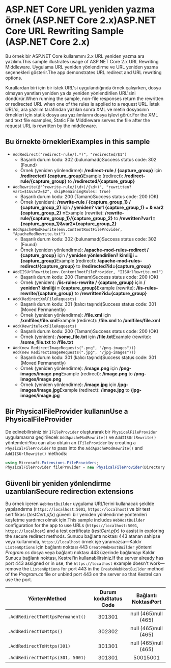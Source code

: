 # <a name="aspnet-core-url-rewriting-sample-aspnet-core-2x"></a><span data-ttu-id="3ba17-101">ASP.NET Core URL yeniden yazma örnek (ASP.NET Core 2.x)</span><span class="sxs-lookup"><span data-stu-id="3ba17-101">ASP.NET Core URL Rewriting Sample (ASP.NET Core 2.x)</span></span>

<span data-ttu-id="3ba17-102">Bu örnek bir ASP.NET Core kullanımını 2.x URL yeniden yazma ara yazılımı.</span><span class="sxs-lookup"><span data-stu-id="3ba17-102">This sample illustrates usage of ASP.NET Core 2.x URL Rewriting Middleware.</span></span> <span data-ttu-id="3ba17-103">Uygulama URL yeniden yönlendirme ve URL yeniden yazma seçenekleri gösterir.</span><span class="sxs-lookup"><span data-stu-id="3ba17-103">The app demonstrates URL redirect and URL rewriting options.</span></span>

<span data-ttu-id="3ba17-104">Kurallardan biri için bir istek URL'si uygulandığında örnek çalışırken, dosya olmayan yanıtları yeniden ya da yeniden yönlendirilen URL'sini döndürür.</span><span class="sxs-lookup"><span data-stu-id="3ba17-104">When running the sample, non-file responses return the rewritten or redirected URL when one of the rules is applied to a request URL.</span></span> <span data-ttu-id="3ba17-105">İstek URL'si, ara yazılım tarafından yazılan sonra XML ve metin dosyasının örnekleri için statik dosya ara yazılımlarını dosya işlevi görür.</span><span class="sxs-lookup"><span data-stu-id="3ba17-105">For the XML and text file examples, Static File Middleware serves the file after the request URL is rewritten by the middleware.</span></span>

## <a name="examples-in-this-sample"></a><span data-ttu-id="3ba17-106">Bu örnekte örnekleri</span><span class="sxs-lookup"><span data-stu-id="3ba17-106">Examples in this sample</span></span>

* `AddRedirect("redirect-rule/(.*)", "redirected/$1")`
  - <span data-ttu-id="3ba17-107">Başarılı durum kodu: 302 (bulunamadı)</span><span class="sxs-lookup"><span data-stu-id="3ba17-107">Success status code: 302 (Found)</span></span>
  - <span data-ttu-id="3ba17-108">Örnek (yeniden yönlendirme): **/redirect-rule / {capture_group}** için **/redirected/ {capture_group}**</span><span class="sxs-lookup"><span data-stu-id="3ba17-108">Example (redirect): **/redirect-rule/{capture_group}** to **/redirected/{capture_group}**</span></span>
* `AddRewrite(@"^rewrite-rule/(\d+)/(\d+)", "rewritten?var1=$1&var2=$2", skipRemainingRules: true)`
  - <span data-ttu-id="3ba17-109">Başarılı durum kodu: 200 (Tamam)</span><span class="sxs-lookup"><span data-stu-id="3ba17-109">Success status code: 200 (OK)</span></span>
  - <span data-ttu-id="3ba17-110">Örnek (yeniden): **/rewrite-rule / {capture_group_1} / {capture_group_2}** için **/ yeniden? var1 {capture_group_1} = & var2 {capture_group_2} =**</span><span class="sxs-lookup"><span data-stu-id="3ba17-110">Example (rewrite): **/rewrite-rule/{capture_group_1}/{capture_group_2}** to **/rewritten?var1={capture_group_1}&var2={capture_group_2}**</span></span>
* `AddApacheModRewrite(env.ContentRootFileProvider, "ApacheModRewrite.txt")`
  - <span data-ttu-id="3ba17-111">Başarılı durum kodu: 302 (bulunamadı)</span><span class="sxs-lookup"><span data-stu-id="3ba17-111">Success status code: 302 (Found)</span></span>
  - <span data-ttu-id="3ba17-112">Örnek (yeniden yönlendirme): **/apache-mod-rules-redirect / {capture_group}** için **/ yeniden yönlendirilen? kimliği = {capture_group}**</span><span class="sxs-lookup"><span data-stu-id="3ba17-112">Example (redirect): **/apache-mod-rules-redirect/{capture_group}** to **/redirected?id={capture_group}**</span></span>
* `AddIISUrlRewrite(env.ContentRootFileProvider, "IISUrlRewrite.xml")`
  - <span data-ttu-id="3ba17-113">Başarılı durum kodu: 200 (Tamam)</span><span class="sxs-lookup"><span data-stu-id="3ba17-113">Success status code: 200 (OK)</span></span>
  - <span data-ttu-id="3ba17-114">Örnek (yeniden): **/iis-rules-rewrite / {capture_group}** için **/ yeniden? kimliği = {capture_group}**</span><span class="sxs-lookup"><span data-stu-id="3ba17-114">Example (rewrite): **/iis-rules-rewrite/{capture_group}** to **/rewritten?id={capture_group}**</span></span>
* `Add(RedirectXmlFileRequests)`
  - <span data-ttu-id="3ba17-115">Başarılı durum kodu: 301 (kalıcı taşındı)</span><span class="sxs-lookup"><span data-stu-id="3ba17-115">Success status code: 301 (Moved Permanently)</span></span>
  - <span data-ttu-id="3ba17-116">Örnek (yeniden yönlendirme): **/file.xml** için **/xmlfiles/file.xml**</span><span class="sxs-lookup"><span data-stu-id="3ba17-116">Example (redirect): **/file.xml** to **/xmlfiles/file.xml**</span></span>
* `Add(RewriteTextFileRequests)`
  - <span data-ttu-id="3ba17-117">Başarılı durum kodu: 200 (Tamam)</span><span class="sxs-lookup"><span data-stu-id="3ba17-117">Success status code: 200 (OK)</span></span>
  - <span data-ttu-id="3ba17-118">Örnek (yeniden): **/some_file.txt** için **/file.txt**</span><span class="sxs-lookup"><span data-stu-id="3ba17-118">Example (rewrite): **/some_file.txt** to **/file.txt**</span></span>
* `Add(new RedirectImageRequests(".png", "/png-images")))`<br>`Add(new RedirectImageRequests(".jpg", "/jpg-images")))`
  - <span data-ttu-id="3ba17-119">Başarılı durum kodu: 301 (kalıcı taşındı)</span><span class="sxs-lookup"><span data-stu-id="3ba17-119">Success status code: 301 (Moved Permanently)</span></span>
  - <span data-ttu-id="3ba17-120">Örnek (yeniden yönlendirme): **/image.png** için **/png-images/image.png**</span><span class="sxs-lookup"><span data-stu-id="3ba17-120">Example (redirect): **/image.png** to **/png-images/image.png**</span></span>
  - <span data-ttu-id="3ba17-121">Örnek (yeniden yönlendirme): **/image.jpg** için **/jpg-images/image.jpg**</span><span class="sxs-lookup"><span data-stu-id="3ba17-121">Example (redirect): **/image.jpg** to **/jpg-images/image.jpg**</span></span>

## <a name="use-a-physicalfileprovider"></a><span data-ttu-id="3ba17-122">Bir PhysicalFileProvider kullanın</span><span class="sxs-lookup"><span data-stu-id="3ba17-122">Use a PhysicalFileProvider</span></span>

<span data-ttu-id="3ba17-123">De edinebilirsiniz bir `IFileProvider` oluşturarak bir `PhysicalFileProvider` uygulamasına geçirilecek `AddApacheModRewrite()` ve `AddIISUrlRewrite()` yöntemleri:</span><span class="sxs-lookup"><span data-stu-id="3ba17-123">You can also obtain an `IFileProvider` by creating a `PhysicalFileProvider` to pass into the `AddApacheModRewrite()` and `AddIISUrlRewrite()` methods:</span></span>

```csharp
using Microsoft.Extensions.FileProviders;
PhysicalFileProvider fileProvider = new PhysicalFileProvider(Directory.GetCurrentDirectory());
```

## <a name="secure-redirection-extensions"></a><span data-ttu-id="3ba17-124">Güvenli bir yeniden yönlendirme uzantıları</span><span class="sxs-lookup"><span data-stu-id="3ba17-124">Secure redirection extensions</span></span>

<span data-ttu-id="3ba17-125">Bu örnek içeren `WebHostBuilder` uygulama URL'lerini kullanacak şekilde yapılandırma (`https://localhost:5001`, `https://localhost`) ve bir test sertifikası (*testCert.pfx*) güvenli bir yeniden yönlendirme yöntemleri keşfetme yardımcı olmak için.</span><span class="sxs-lookup"><span data-stu-id="3ba17-125">This sample includes `WebHostBuilder` configuration for the app to use URLs (`https://localhost:5001`, `https://localhost`) and a test certificate (*testCert.pfx*) to assist in exploring the secure redirect methods.</span></span> <span data-ttu-id="3ba17-126">Sunucu bağlantı noktası 443 atanan sahipse veya kullanımda, `https://localhost` örnek işe yaramazsa&mdash;Kaldır `ListenOptions` için bağlantı noktası 443 `CreateWebHostBuilder` yöntemi *Program.cs* dosya veya bağlantı noktası 443 üzerinde bağlamayı Kaldır Sunucu bağlantı noktası, Kestrel'in kullanabilirsiniz.</span><span class="sxs-lookup"><span data-stu-id="3ba17-126">If the server already has port 443 assigned or in use, the `https://localhost` example doesn't work&mdash;remove the `ListenOptions` for port 443 in the `CreateWebHostBuilder` method of the *Program.cs* file or unbind port 443 on the server so that Kestrel can use the port.</span></span>

| <span data-ttu-id="3ba17-127">Yöntem</span><span class="sxs-lookup"><span data-stu-id="3ba17-127">Method</span></span>                           | <span data-ttu-id="3ba17-128">Durum kodu</span><span class="sxs-lookup"><span data-stu-id="3ba17-128">Status Code</span></span> |    <span data-ttu-id="3ba17-129">Bağlantı Noktası</span><span class="sxs-lookup"><span data-stu-id="3ba17-129">Port</span></span>    |
| -------------------------------- | :---------: | :--------: |
| `.AddRedirectToHttpsPermanent()` |     <span data-ttu-id="3ba17-130">301</span><span class="sxs-lookup"><span data-stu-id="3ba17-130">301</span></span>     | <span data-ttu-id="3ba17-131">null (465)</span><span class="sxs-lookup"><span data-stu-id="3ba17-131">null (465)</span></span> |
| `.AddRedirectToHttps()`          |     <span data-ttu-id="3ba17-132">302</span><span class="sxs-lookup"><span data-stu-id="3ba17-132">302</span></span>     | <span data-ttu-id="3ba17-133">null (465)</span><span class="sxs-lookup"><span data-stu-id="3ba17-133">null (465)</span></span> |
| `.AddRedirectToHttps(301)`       |     <span data-ttu-id="3ba17-134">301</span><span class="sxs-lookup"><span data-stu-id="3ba17-134">301</span></span>     | <span data-ttu-id="3ba17-135">null (465)</span><span class="sxs-lookup"><span data-stu-id="3ba17-135">null (465)</span></span> |
| `.AddRedirectToHttps(301, 5001)` |     <span data-ttu-id="3ba17-136">301</span><span class="sxs-lookup"><span data-stu-id="3ba17-136">301</span></span>     |    <span data-ttu-id="3ba17-137">5001</span><span class="sxs-lookup"><span data-stu-id="3ba17-137">5001</span></span>    |
